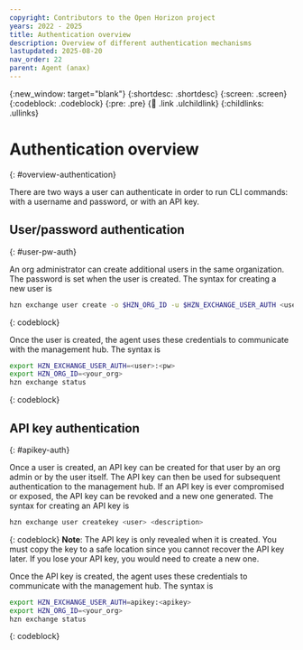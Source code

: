 ```yaml
---
copyright: Contributors to the Open Horizon project
years: 2022 - 2025
title: Authentication overview
description: Overview of different authentication mechanisms
lastupdated: 2025-08-20
nav_order: 22
parent: Agent (anax)
---
```


{:new_window: target="blank"}
{:shortdesc: .shortdesc}
{:screen: .screen}
{:codeblock: .codeblock}
{:pre: .pre}
{:child: .link .ulchildlink}
{:childlinks: .ullinks}

# Authentication overview
{: #overview-authentication}

There are two ways a user can authenticate in order to run CLI commands: with a username and password, or with an API key.

## User/password authentication
{: #user-pw-auth}

An org administrator can create additional users in the same organization. The password is set when the user is created. The syntax for creating a new user is

```bash
hzn exchange user create -o $HZN_ORG_ID -u $HZN_EXCHANGE_USER_AUTH <user> <pw>
```
{: codeblock}

Once the user is created, the agent uses these credentials to communicate with the management hub. The syntax is

```bash
export HZN_EXCHANGE_USER_AUTH=<user>:<pw>
export HZN_ORG_ID=<your_org>
hzn exchange status
```
{: codeblock}

## API key authentication
{: #apikey-auth}

Once a user is created, an API key can be created for that user by an org admin or by the user itself. The API key can then be used for subsequent authentication to the management hub.
If an API key is ever compromised or exposed, the API key can be revoked and a new one generated. 
The syntax for creating an API key is

```bash
hzn exchange user createkey <user> <description>
```
{: codeblock}
 **Note**: The API key is only revealed when it is created. You must copy the key to a safe location since you cannot recover the API key later. If you lose your API key, you would need to create a new one.

Once the API key is created, the agent uses these credentials to communicate with the management hub. The syntax is

```bash
export HZN_EXCHANGE_USER_AUTH=apikey:<apikey>
export HZN_ORG_ID=<your_org>
hzn exchange status
```
{: codeblock}

